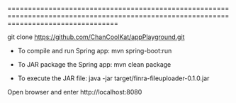 
=======================================================================================================================================

git clone https://github.com/ChanCoolKat/appPlayground.git
	
- To compile and run Spring app:
	mvn spring-boot:run

- To JAR package the Spring app:
	mvn clean package
	
- To execute the JAR file:
	java -jar target/finra-fileuploader-0.1.0.jar
	
Open browser and enter http://localhost:8080
